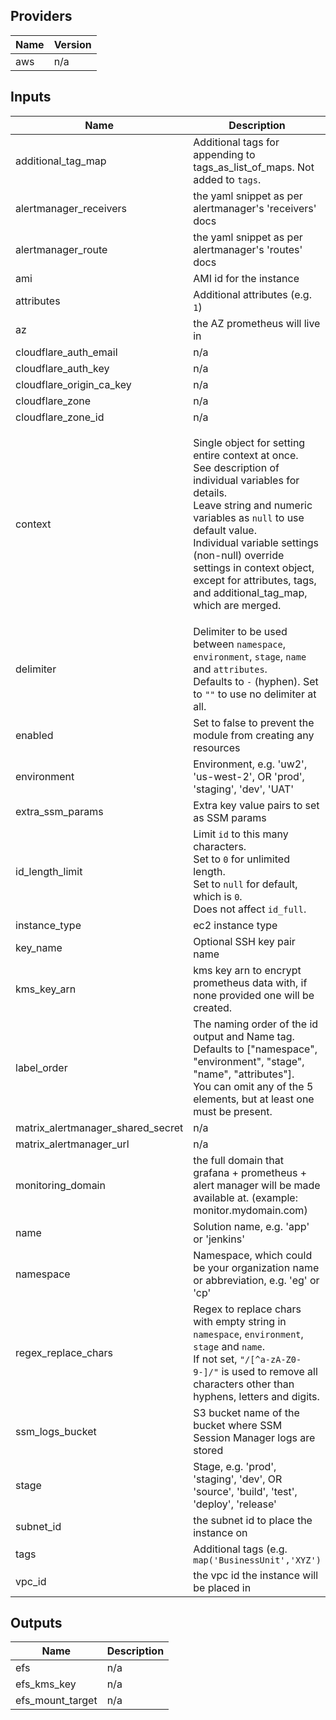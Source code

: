 ## Providers

| Name | Version |
|------|---------|
| aws | n/a |

## Inputs

| Name | Description | Type | Default | Required |
|------|-------------|------|---------|:-----:|
| additional\_tag\_map | Additional tags for appending to tags\_as\_list\_of\_maps. Not added to `tags`. | `map(string)` | `{}` | no |
| alertmanager\_receivers | the yaml snippet as per alertmanager's 'receivers' docs | `string` | n/a | yes |
| alertmanager\_route | the yaml snippet as per alertmanager's 'routes' docs | `any` | n/a | yes |
| ami | AMI id for the instance | `string` | n/a | yes |
| attributes | Additional attributes (e.g. `1`) | `list(string)` | `[]` | no |
| az | the AZ prometheus will live in | `string` | n/a | yes |
| cloudflare\_auth\_email | n/a | `string` | n/a | yes |
| cloudflare\_auth\_key | n/a | `string` | n/a | yes |
| cloudflare\_origin\_ca\_key | n/a | `string` | n/a | yes |
| cloudflare\_zone | n/a | `string` | n/a | yes |
| cloudflare\_zone\_id | n/a | `string` | n/a | yes |
| context | Single object for setting entire context at once.<br>See description of individual variables for details.<br>Leave string and numeric variables as `null` to use default value.<br>Individual variable settings (non-null) override settings in context object,<br>except for attributes, tags, and additional\_tag\_map, which are merged. | <pre>object({<br>    enabled             = bool<br>    namespace           = string<br>    environment         = string<br>    stage               = string<br>    name                = string<br>    delimiter           = string<br>    attributes          = list(string)<br>    tags                = map(string)<br>    additional_tag_map  = map(string)<br>    regex_replace_chars = string<br>    label_order         = list(string)<br>    id_length_limit     = number<br>  })</pre> | <pre>{<br>  "additional_tag_map": {},<br>  "attributes": [],<br>  "delimiter": null,<br>  "enabled": true,<br>  "environment": null,<br>  "id_length_limit": null,<br>  "label_order": [],<br>  "name": null,<br>  "namespace": null,<br>  "regex_replace_chars": null,<br>  "stage": null,<br>  "tags": {}<br>}</pre> | no |
| delimiter | Delimiter to be used between `namespace`, `environment`, `stage`, `name` and `attributes`.<br>Defaults to `-` (hyphen). Set to `""` to use no delimiter at all. | `string` | n/a | yes |
| enabled | Set to false to prevent the module from creating any resources | `bool` | n/a | yes |
| environment | Environment, e.g. 'uw2', 'us-west-2', OR 'prod', 'staging', 'dev', 'UAT' | `string` | n/a | yes |
| extra\_ssm\_params | Extra key value pairs to set as SSM params | `map(string)` | `{}` | no |
| id\_length\_limit | Limit `id` to this many characters.<br>Set to `0` for unlimited length.<br>Set to `null` for default, which is `0`.<br>Does not affect `id_full`. | `number` | n/a | yes |
| instance\_type | ec2 instance type | `string` | `"t3.nano"` | no |
| key\_name | Optional SSH key pair name | `string` | `""` | no |
| kms\_key\_arn | kms key arn to encrypt prometheus data with, if none provided one will be created. | `string` | `""` | no |
| label\_order | The naming order of the id output and Name tag.<br>Defaults to ["namespace", "environment", "stage", "name", "attributes"].<br>You can omit any of the 5 elements, but at least one must be present. | `list(string)` | n/a | yes |
| matrix\_alertmanager\_shared\_secret | n/a | `string` | n/a | yes |
| matrix\_alertmanager\_url | n/a | `string` | n/a | yes |
| monitoring\_domain | the full domain that grafana + prometheus + alert manager will be made available at. (example: monitor.mydomain.com) | `string` | n/a | yes |
| name | Solution name, e.g. 'app' or 'jenkins' | `string` | n/a | yes |
| namespace | Namespace, which could be your organization name or abbreviation, e.g. 'eg' or 'cp' | `string` | n/a | yes |
| regex\_replace\_chars | Regex to replace chars with empty string in `namespace`, `environment`, `stage` and `name`.<br>If not set, `"/[^a-zA-Z0-9-]/"` is used to remove all characters other than hyphens, letters and digits. | `string` | n/a | yes |
| ssm\_logs\_bucket | S3 bucket name of the bucket where SSM Session Manager logs are stored | `string` | n/a | yes |
| stage | Stage, e.g. 'prod', 'staging', 'dev', OR 'source', 'build', 'test', 'deploy', 'release' | `string` | n/a | yes |
| subnet\_id | the subnet id to place the instance on | `string` | n/a | yes |
| tags | Additional tags (e.g. `map('BusinessUnit','XYZ')` | `map(string)` | `{}` | no |
| vpc\_id | the vpc id the instance will be placed in | `string` | n/a | yes |

## Outputs

| Name | Description |
|------|-------------|
| efs | n/a |
| efs\_kms\_key | n/a |
| efs\_mount\_target | n/a |

